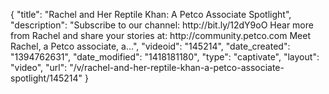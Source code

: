 {
    "title": "Rachel and Her Reptile Khan: A Petco Associate Spotlight",
    "description": "Subscribe to our channel: http:\/\/bit.ly\/12dY9oO Hear more from Rachel and share your stories at: http:\/\/community.petco.com Meet Rachel, a Petco associate, a...",
    "videoid": "145214",
    "date_created": "1394762631",
    "date_modified": "1418181180",
    "type": "captivate",
    "layout": "video",
    "url": "\/v\/rachel-and-her-reptile-khan-a-petco-associate-spotlight\/145214"
}